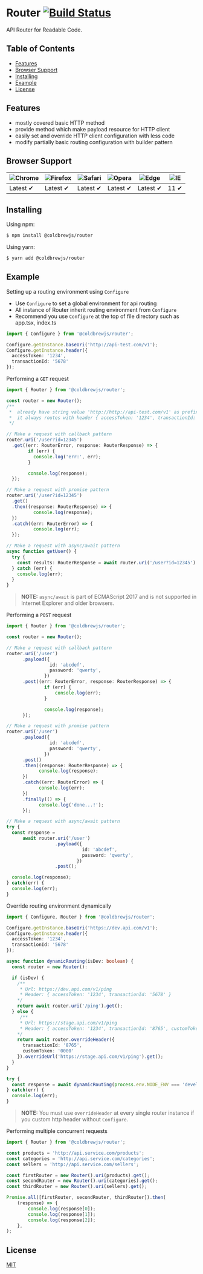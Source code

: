 # Router [![Build Status](https://www.travis-ci.com/coldbrewjs/router.svg?branch=master)](https://travis-ci.com/movillnet/movill-manager-client)

API Router for Readable Code.
## Table of Contents

  - [Features](#features)
  - [Browser Support](#browser-support)
  - [Installing](#installing)
  - [Example](#example)
  - [License](#license)

## Features

- mostly covered basic HTTP method
- provide method which make payload resource for HTTP client
- easily set and override HTTP client configuration with less code 
- modify partially basic routing configuration with builder pattern 

## Browser Support

![Chrome](https://raw.github.com/alrra/browser-logos/master/src/chrome/chrome_48x48.png) | ![Firefox](https://raw.github.com/alrra/browser-logos/master/src/firefox/firefox_48x48.png) | ![Safari](https://raw.github.com/alrra/browser-logos/master/src/safari/safari_48x48.png) | ![Opera](https://raw.github.com/alrra/browser-logos/master/src/opera/opera_48x48.png) | ![Edge](https://raw.github.com/alrra/browser-logos/master/src/edge/edge_48x48.png) | ![IE](https://raw.github.com/alrra/browser-logos/master/src/archive/internet-explorer_9-11/internet-explorer_9-11_48x48.png) |
--- | --- | --- | --- | --- | --- |
Latest ✔ | Latest ✔ | Latest ✔ | Latest ✔ | Latest ✔ | 11 ✔ |

## Installing

Using npm:

```bash
$ npm install @coldbrewjs/router
```

Using yarn:

```bash
$ yarn add @coldbrewjs/router
```

## Example

Setting up a routing environment using `Configure`

- Use `Configure` to set a global environment for api routing
- All instance of Router inherit routing environment from `Configure`
- Recommend you use `Configure` at the top of file directory such as app.tsx, index.ts

```typescript
import { Configure } from '@coldbrewjs/router';

Configure.getInstance.baseUri('http://api-test.com/v1');
Configure.getInstance.header({
  accessToken: '1234',
  transactionId: '5678'
});

```

Performing a `GET` request

```typescript
import { Router } from '@coldbrewjs/router';

const router = new Router();
/** 
 *  already have string value 'http://http://api-test.com/v1' as prefix uri
 *  it always routes with header { accessToken: '1234', transactionId: '5678' }
 */

// Make a request with callback pattern
router.uri('/user?id=12345')
  .get((err: RouterError, response: RouterResponse) => {
        if (err) {
          console.log('err:', err);
        }

        console.log(response);
  });

// Make a request with promise pattern
router.uri('/user?id=12345')
  .get()
  .then((response: RouterResponse) => {
          console.log(response);
  })
  .catch((err: RouterError) => {
          console.log(err);
  });

// Make a request with async/await pattern
async function getUser() {
  try {
    const results: RouterResponse = await router.uri('/user?id=12345').get();
  } catch (err) {
    console.log(err);
  }
}
```

> **NOTE:** `async/await` is part of ECMAScript 2017 and is not supported in Internet
> Explorer and older browsers.

Performing a `POST` request

```typescript
import { Router } from '@coldbrewjs/router';

const router = new Router();

// Make a request with callback pattern
router.uri('/user')
      .payload({
                id: 'abcdef',
                password: 'qwerty',
              })
      .post((err: RouterError, response: RouterResponse) => {
              if (err) {
                  console.log(err);
              }

              console.log(response);
      });

// Make a request with promise pattern
router.uri('/user')
      .payload({
                id: 'abcdef',
                password: 'qwerty',
              })
      .post()
      .then((response: RouterResponse) => {
            console.log(response);
      })
      .catch((err: RouterError) => {
            console.log(err);
      })
      .finally(() => {
            console.log('done...!');    
      });

// Make a request with async/await pattern
try {
  const response = 
      await router.uri('/user')
                  .payload({
                            id: 'abcdef',
                            password: 'qwerty',
                          })
                  .post();

  console.log(response);
} catch(err) {
  console.log(err);
}
```

Override routing environment dynamically 

```typescript
import { Configure, Router } from '@coldbrewjs/router';

Configure.getInstance.baseUri('https://dev.api.com/v1');
Configure.getInstance.header({
  accessToken: '1234',
  transactionId: '5678'
});

async function dynamicRouting(isDev: boolean) {
  const router = new Router():

  if (isDev) {
    /**
     * Url: https://dev.api.com/v1/ping
     * Header: { accessToken: '1234', transactionId: '5678' }
    */
    return await router.uri('/ping').get();
  } else {
     /**
     * Url: https://stage.api.com/v1/ping
     * Header: { accessToken: '1234', transactionId: '8765', customToken: '0000' }
    */
    return await router.overrideHeader({
      transactionId: '8765',
      customToken: '0000'
    }).overrideUrl('https://stage.api.com/v1/ping').get();
  }
}

try {
  const response = await dynamicRouting(process.env.NODE_ENV === 'development' ? true : false);
} catch(err) {
  console.log(err);
}
```

> **NOTE:** You must use `overrideHeader` at every single router instance if you custom http header without `Configure`.

Performing multiple concurrent requests

```typescript
import { Router } from '@coldbrewjs/router';

const products = 'http://api.service.com/products';
const categories = 'http://api.service.com/categories';
const sellers = 'http://api.service.com/sellers';

const firstRouter = new Router().uri(products).get();
const secondRouter = new Router().uri(categories).get();
const thirdRouter = new Router().uri(sellers).get();

Promise.all([firstRouter, secondRouter, thirdRouter]).then(
    (response) => {
        console.log(response[0]);
        console.log(response[1]);
        console.log(response[2]);
    },
);
```

## License

[MIT](LICENSE)
